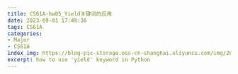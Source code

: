 ```yaml
---
title: CS61A-hw05_Yield关键词的应用
date: 2023-08-01 17:48:36
tags: CS61A
categories:
- Major
- CS61A
index_img: https://blog-pic-storage.oss-cn-shanghai.aliyuncs.com/img/202307091514452.png
excerpt: how to use 'yield' keyword in Python
---
```

